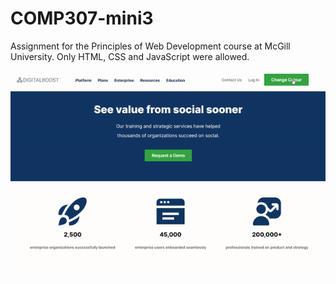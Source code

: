 # COMP307-mini3

Assignment for the Principles of Web Development course at McGill University. Only HTML, CSS and JavaScript were allowed.

<img src="mini3.gif" width="800">

